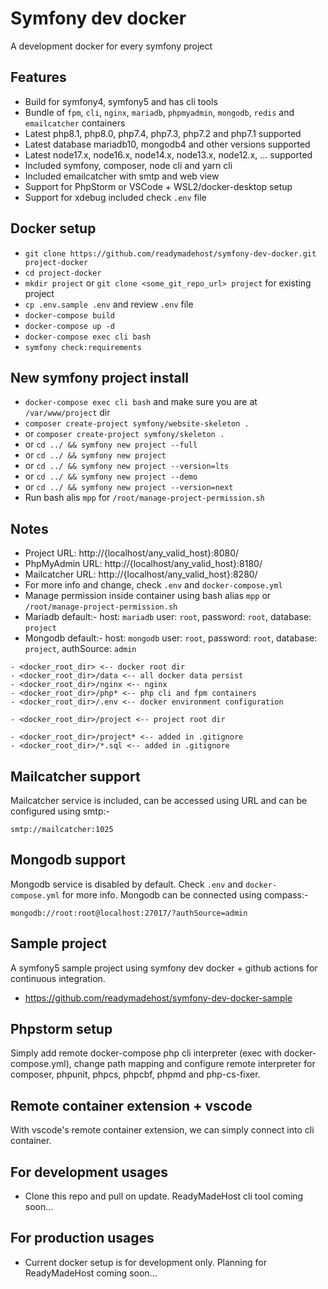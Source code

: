 # Symfony dev docker

A development docker for every symfony project


## Features

- Build for symfony4, symfony5 and has cli tools
- Bundle of `fpm`, `cli`, `nginx`, `mariadb`, `phpmyadmin`, `mongodb`, `redis` and `emailcatcher` containers
- Latest php8.1, php8.0, php7.4, php7.3, php7.2 and php7.1 supported
- Latest database mariadb10, mongodb4 and other versions supported
- Latest node17.x, node16.x, node14.x, node13.x, node12.x, ... supported
- Included symfony, composer, node cli and yarn cli
- Included emailcatcher with smtp and web view
- Support for PhpStorm or VSCode + WSL2/docker-desktop setup
- Support for xdebug included check `.env` file


## Docker setup

- `git clone https://github.com/readymadehost/symfony-dev-docker.git project-docker`
- `cd project-docker`
- `mkdir project` or `git clone <some_git_repo_url> project` for existing project
- `cp .env.sample .env` and review `.env` file
- `docker-compose build`
- `docker-compose up -d`
- `docker-compose exec cli bash`
- `symfony check:requirements`


## New symfony project install

- `docker-compose exec cli bash` and make sure you are at `/var/www/project` dir
- `composer create-project symfony/website-skeleton .`
- or `composer create-project symfony/skeleton .`
- or `cd ../ && symfony new project --full`
- or `cd ../ && symfony new project`
- or `cd ../ && symfony new project --version=lts`
- or `cd ../ && symfony new project --demo`
- or `cd ../ && symfony new project --version=next`
- Run bash alis `mpp` for `/root/manage-project-permission.sh`


## Notes

- Project URL: http://{localhost/any_valid_host}:8080/
- PhpMyAdmin URL: http://{localhost/any_valid_host}:8180/
- Mailcatcher URL: http://{localhost/any_valid_host}:8280/
- For more info and change, check `.env` and `docker-compose.yml`
- Manage permission inside container using bash alias `mpp` or `/root/manage-project-permission.sh`
- Mariadb default:- host: `mariadb` user: `root`, password: `root`, database: `project`
- Mongodb default:- host: `mongodb` user: `root`, password: `root`, database: `project`, authSource: `admin`

```text
- <docker_root_dir> <-- docker root dir
- <docker_root_dir>/data <-- all docker data persist
- <docker_root_dir>/nginx <-- nginx
- <docker_root_dir>/php* <-- php cli and fpm containers
- <docker_root_dir>/.env <-- docker environment configuration

- <docker_root_dir>/project <-- project root dir

- <docker_root_dir>/project* <-- added in .gitignore
- <docker_root_dir>/*.sql <-- added in .gitignore
```


## Mailcatcher support

Mailcatcher service is included, can be accessed using URL and can be configured using smtp:-

```
smtp://mailcatcher:1025
```


## Mongodb support

Mongodb service is disabled by default. Check `.env` and `docker-compose.yml` for more info. Mongodb can be connected using compass:-

```
mongodb://root:root@localhost:27017/?authSource=admin
```


## Sample project

A symfony5 sample project using symfony dev docker + github actions for continuous integration.

- https://github.com/readymadehost/symfony-dev-docker-sample


## Phpstorm setup

Simply add remote docker-compose php cli interpreter (exec with docker-compose.yml), change path mapping and configure remote interpreter for composer, phpunit, phpcs, phpcbf, phpmd and php-cs-fixer.


## Remote container extension + vscode

With vscode's remote container extension, we can simply connect into cli container.


## For development usages

- Clone this repo and pull on update. ReadyMadeHost cli tool coming soon...

## For production usages

- Current docker setup is for development only. Planning for ReadyMadeHost coming soon...
